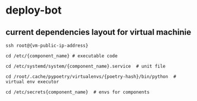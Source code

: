 # deploy-bot

## current dependencies layout for virtual machinie

```shell
ssh root@{vm-public-ip-address}
```

```shell
cd /etc/{component_name} # executable code
```

```shell
cd /etc/systemd/system/{component_name}.service  # unit file
```

```shell
cd /root/.cache/pypoetry/virtualenvs/{poetry-hash}/bin/python  # virtual env executor
```

```shell
cd /etc/secrets{component_name}  # envs for components
```

